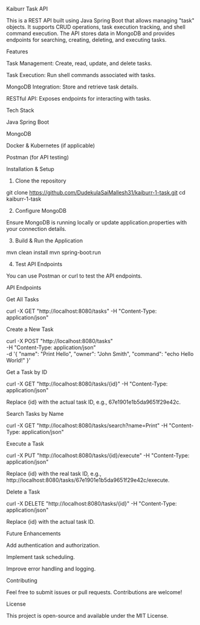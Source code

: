 Kaiburr Task API

This is a REST API built using Java Spring Boot that allows managing "task" objects. It supports CRUD operations, task execution tracking, and shell command execution. The API stores data in MongoDB and provides endpoints for searching, creating, deleting, and executing tasks.

Features

Task Management: Create, read, update, and delete tasks.

Task Execution: Run shell commands associated with tasks.

MongoDB Integration: Store and retrieve task details.

RESTful API: Exposes endpoints for interacting with tasks.

Tech Stack

Java Spring Boot

MongoDB

Docker & Kubernetes (if applicable)

Postman (for API testing)

Installation & Setup

1. Clone the repository

git clone https://github.com/DudekulaSaiMallesh31/kaiburr-1-task.git
cd kaiburr-1-task

2. Configure MongoDB

Ensure MongoDB is running locally or update application.properties with your connection details.

3. Build & Run the Application

mvn clean install
mvn spring-boot:run

4. Test API Endpoints

You can use Postman or curl to test the API endpoints.

API Endpoints

Get All Tasks

curl -X GET "http://localhost:8080/tasks" -H "Content-Type: application/json"

Create a New Task

curl -X POST "http://localhost:8080/tasks" \
-H "Content-Type: application/json" \
-d '{
  "name": "Print Hello",
  "owner": "John Smith",
  "command": "echo Hello World!"
}'

Get a Task by ID

curl -X GET "http://localhost:8080/tasks/{id}" -H "Content-Type: application/json"

Replace {id} with the actual task ID, e.g., 67e1901e1b5da9651f29e42c.

Search Tasks by Name

curl -X GET "http://localhost:8080/tasks/search?name=Print" -H "Content-Type: application/json"

Execute a Task

curl -X PUT "http://localhost:8080/tasks/{id}/execute" -H "Content-Type: application/json"

Replace {id} with the real task ID, e.g., http://localhost:8080/tasks/67e1901e1b5da9651f29e42c/execute.

Delete a Task

curl -X DELETE "http://localhost:8080/tasks/{id}" -H "Content-Type: application/json"

Replace {id} with the actual task ID.

Future Enhancements

Add authentication and authorization.

Implement task scheduling.

Improve error handling and logging.

Contributing

Feel free to submit issues or pull requests. Contributions are welcome!

License

This project is open-source and available under the MIT License.

